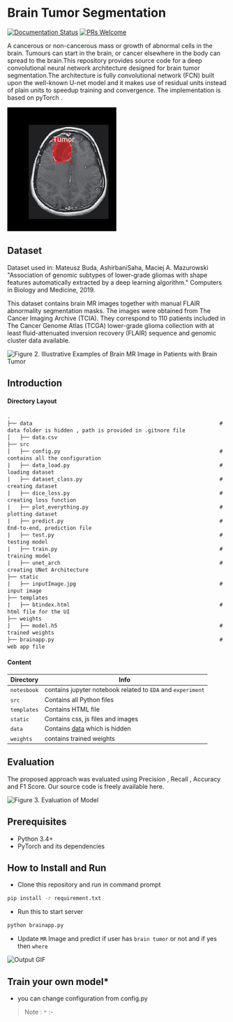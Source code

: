 # Brain Tumor Segmentation
[![Documentation Status](https://readthedocs.org/projects/fairscale/badge/?version=latest)](https://fairscale.readthedocs.io/en/latest/?badge=latest) [![PRs Welcome](https://img.shields.io/badge/PRs-welcome-brightgreen.svg)](https://github.com/facebookresearch/fairscale/blob/master/CONTRIBUTING.md)


A cancerous or non-cancerous mass or growth of abnormal cells in the brain. Tumours can start in the brain, or cancer elsewhere in the body can spread to the brain.This repository provides source code for a deep convolutional neural network architecture 
designed for brain tumor segmentation.The architecture is fully convolutional network (FCN) built upon the well-known U-net model and it makes use of residual units instead of plain units to speedup training and convergence.
The implementation is based on pyTorch .

<img src="readme_images/fig1.jpg" alt="Figure 1.  Brain Tumor/Normal " width="" height="">

## Dataset 
Dataset used in: Mateusz Buda, AshirbaniSaha, Maciej A. Mazurowski "Association of genomic subtypes of lower-grade gliomas with shape features automatically extracted by 
a deep learning algorithm." Computers in Biology and Medicine, 2019.

This dataset contains brain MR images together with manual FLAIR abnormality segmentation masks. The images were obtained from The Cancer Imaging Archive (TCIA). They correspond 
to 110 patients included in The Cancer Genome Atlas (TCGA) lower-grade glioma collection with at least fluid-attenuated inversion recovery (FLAIR) sequence and genomic cluster data available.

<img src="readme_images/fig2.jpg" alt="Figure 2. Illustrative Examples of Brain MR Image in Patients with Brain Tumor" width="" height="">

## Introduction

#### Directory Layout 
    .
    ├── data                                                            # data folder is hidden , path is provided in .gitnore file
    │   ├── data.csv
    ├── src
    │   ├── config.py                                                   # contains all the configuration
    |   ├── data_load.py                                                # loading dataset
    |   ├── dataset_class.py                                            # creating dataset
    |   ├── dice_loss.py                                                # creating loss function
    |   ├── plot_everything.py                                          # plotting dataset
    |   ├── predict.py                                                  # End-to-end, prediction file
    |   ├── test.py                                                     # testing model 
    |   ├── train.py                                                    # training model 
    |   ├── unet_arch                                                   # creating UNet Architecture
    ├── static
    |   ├── inputImage.jpg                                              # input image
    ├── templates
    |   ├── btindex.html                                                # html file for the UI
    ├── weights
    |   ├── model.h5                                                    # trained weights
    ├── brainapp.py                                                     # web app file
    
#### Content
| Directory | Info |
|-----------|--------------|
| `notesbook` | contains jupyter notebook related to `EDA` and `experiment` | 
| `src` | Contains all Python files |
| `templates` | Contains HTML file |
| `static` | Contains css, js files and images  |
| `data` | Contains [data](https://www.kaggle.com/mateuszbuda/lgg-mri-segmentation) which is hidden  |
| `weights` | contains trained weights |

## Evaluation 
The proposed approach was evaluated using Precision , Recall , Accuracy and F1 Score. Our source code is freely available here.

<img src="readme_images/fig3.jpg" alt="Figure 3. Evaluation of Model " width="" height="">

## Prerequisites
* Python 3.4+
* PyTorch and its dependencies

## How to Install and Run
* Clone this repository and run in command prompt
```bash
pip install -r requirement.txt
``` 
* Run this to start server
```bash
python brainapp.py
``` 
* Update `MR` Image and predict if user has `brain tumor` or not and if yes then `where` 

<img src="out.gif" alt=" Output GIF " width="" height="">

## Train your own model*
* you can change configuration from config.py

> Note :
> `*` :- 
